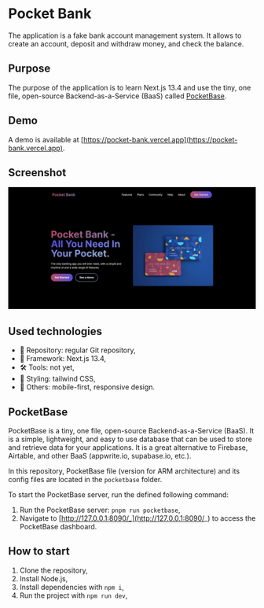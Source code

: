 # Pocket Bank

The application is a fake bank account management system. It allows to create an account, deposit and withdraw money, and check the balance.

## Purpose

The purpose of the application is to learn Next.js 13.4 and use the tiny, one file, open-source Backend-as-a-Service (BaaS) called [PocketBase](https://pocketbase.io/).

## Demo

A demo is available at [https://pocket-bank.vercel.app](https://pocket-bank.vercel.app).

## Screenshot

![landing](./screenshots/landing.png)

## Used technologies

- 🎁 Repository: regular Git repository,
- 🧰 Framework: Next.js 13.4,
- 🛠️ Tools: not yet,
- 🎨 Styling: tailwind CSS,
- 💎 Others: mobile-first, responsive design.

## PocketBase

PocketBase is a tiny, one file, open-source Backend-as-a-Service (BaaS). It is a simple, lightweight, and easy to use database that can be used to store and retrieve data for your applications. It is a great alternative to Firebase, Airtable, and other BaaS (appwrite.io, supabase.io, etc.).

In this repository, PocketBase file (version for ARM architecture) and its config files are located in the `pocketbase` folder.

To start the PocketBase server, run the defined following command:

1. Run the PocketBase server: `pnpm run pocketbase`,
2. Navigate to [http://127.0.0.1:8090/_](http://127.0.0.1:8090/_) to access the PocketBase dashboard.

## How to start

1. Clone the repository,
2. Install Node.js,
3. Install dependencies with `npm i`,
4. Run the project with `npm run dev`,
